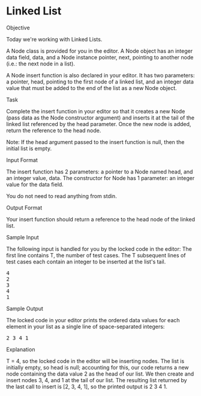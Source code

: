 # Linked List
Objective

Today we're working with Linked Lists.

A Node class is provided for you in the editor. A Node object has an integer data field, data, and a Node instance pointer, next, pointing to another node (i.e.: the next node in a list).

A Node insert function is also declared in your editor. It has two parameters: a pointer, head, pointing to the first node of a linked list, and an integer  data value that must be added to the end of the list as a new Node object.

Task

Complete the insert function in your editor so that it creates a new Node (pass data as the Node constructor argument) and inserts it at the tail of the linked list referenced by the head parameter. Once the new node is added, return the reference to the head node.

Note: If the head argument passed to the insert function is null, then the initial list is empty.

Input Format

The insert function has 2 parameters: a pointer to a Node named head, and an integer value, data.
The constructor for Node has 1 parameter: an integer value for the data field.

You do not need to read anything from stdin.

Output Format

Your insert function should return a reference to the head node of the linked list.

Sample Input

The following input is handled for you by the locked code in the editor:
The first line contains T, the number of test cases.
The T subsequent lines of test cases each contain an integer to be inserted at the list's tail.

<pre>
4
2
3
4
1
</pre>

Sample Output

The locked code in your editor prints the ordered data values for each element in your list as a single line of space-separated integers:

<pre>
2 3 4 1
</pre>

Explanation

T = 4, so the locked code in the editor will be inserting  nodes.
The list is initially empty, so head is null; accounting for this, our code returns a new node containing the data value 2 as the head of our list. We then create and insert nodes 3, 4, and 1 at the tail of our list. The resulting list returned by the last call to insert is [2, 3, 4, 1], so the printed output is 2 3 4 1.